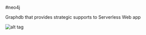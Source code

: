 #neo4j

Graphdb that provides strategic supports to Serverless Web app


![alt tag](master/setup/graph.png)
